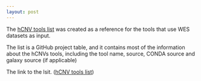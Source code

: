 ```yaml
---
layout: post
---
```


The [hCNV tools list](https://github.com/users/khaled196/projects/1) was created as a reference for the tools that use WES datasets as input. 

The list is a GitHub project table, and it contains most of the information about the hCNVs tools, including the tool name, source, CONDA source and galaxy source (if applicable)
 

The link to the lsit. ([hCNV tools list](https://github.com/users/khaled196/projects/1))
